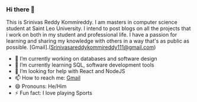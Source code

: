 ### Hi there 👋


This is Srinivas Reddy Kommireddy. I am masters in computer science student at Saint Leo University. I intend to post blogs on all the projects that i work on both in my student and professional life.  I have a passion for learning and sharing my knowledge with others in a way that's as public as possible. [Gmail].(Srinivasareddykommireddy111@gmail.com)

- 🔭 I’m currently working on databases and software design
- 🌱 I’m currently learning SQL, software development tools
- 🤔 I’m looking for help with React and NodeJS
- 📫 How to reach me: [Gmail](Srinivasareddykommireddy111@gmail.com)
- 😄 Pronouns: He/Him
- ⚡ Fun fact: I love playing Sports

